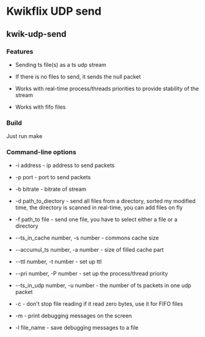 # Kwikflix UDP send
## kwik-udp-send

### Features

* Sending ts file(s) as a ts udp stream

* If there is no files to send, it sends the null packet

* Works with real-time process/threads priorities to provide stability of the stream

* Works with fifo files

### Build

Just run make

### Command-line options

* -i address - ip address to send packets

* -p port - port to send packets

* -b bitrate - bitrate of stream

* -d path_to_diectory - send all files from a directory, sorted my modified time, the directory is scanned in real-time, you can add files on fly

* -f path_to file - send one file, you have to select either a file or a directory

* --ts_in_cache number, -s number - commons cache size

* --accumul_ts number, -a number - size of filled cache part

* --ttl number, -t number - set up ttl

* --pri number, -P number - set up the process/thread priority

* --ts_in_udp number, -u number - the number of ts packets in one udp packet

* -c - don't stop file reading if it read zero bytes, use it for FIFO files

* -m - print debugging messages on the screen

* -l file_name - save debugging messages to a file 




